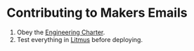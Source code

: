 # Contributing to Makers Emails

1. Obey the [Engineering Charter](http://github.com/makersacademy/engineering).
2. Test everything in [Litmus](http://litmus.com) before deploying.